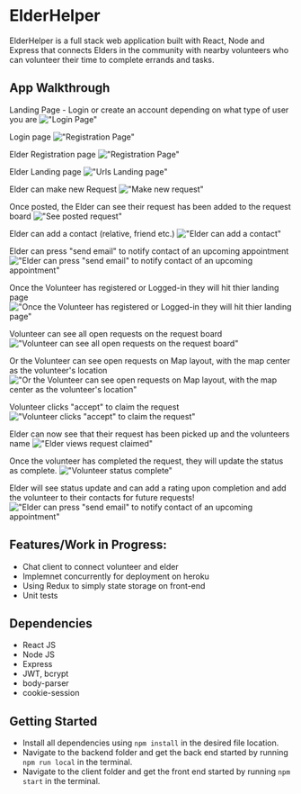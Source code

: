 # ElderHelper 

ElderHelper is a full stack web application built with React, Node and Express that connects Elders in the community with nearby volunteers who can volunteer their time to complete errands and tasks.



## App Walkthrough
Landing Page - Login or create an account depending on what type of user you are
!["Login Page"](https://github.com/janiapurva/ElderHelper/blob/master/images/1-landingPage.png)

Login page
!["Registration Page"](https://github.com/janiapurva/ElderHelper/blob/master/images/1.5-login.png)

Elder Registration page
!["Registration Page"](https://github.com/janiapurva/ElderHelper/blob/master/images/2%20-%20Elder%20register.png)

Elder Landing page
!["Urls Landing page"](https://github.com/janiapurva/ElderHelper/blob/master/images/3%20-%20Elder%20Landing%20page%20after%20register.png)

Elder can make new Request
!["Make new request"](https://github.com/janiapurva/ElderHelper/blob/master/images/4%20-%20Elder%20Make%20request.png)

Once posted, the Elder can see their request has been added to the request board
!["See posted request"](https://github.com/janiapurva/ElderHelper/blob/master/images/6%20-%20see%20requsest%20get%20posted%20to%20Elder's%20request%20board.png)

Elder can add a contact (relative, friend etc.)
!["Elder can add a contact"](https://github.com/janiapurva/ElderHelper/blob/master/images/7%20-%20Elder%20can%20add%20contact.png)

Elder can press "send email" to notify contact of an upcoming appointment
!["Elder can press "send email" to notify contact of an upcoming appointment"](https://github.com/janiapurva/ElderHelper/blob/master/images/8%20-%20Elder%20can%20send%20email%20to%20a%20contact%20to%20inform%20them%20of%20any%20upcoming%20appointments.png)

Once the Volunteer has registered or Logged-in they will hit thier landing page
!["Once the Volunteer has registered or Logged-in they will hit thier landing page"](https://github.com/janiapurva/ElderHelper/blob/master/images/9%20-%20volunteer%20can%20login%20or%20register%20and%20hit%20the%20landing%20page.png)

Volunteer can see all open requests on the request board
!["Volunteer can see all open requests on the request board"](https://github.com/janiapurva/ElderHelper/blob/master/images/10%20-%20volutneer%20can%20see%20open%20requests%20on%20request%20board.png)

Or the Volunteer can see open requests on Map layout, with the map center as the volunteer's location 
!["Or the Volunteer can see open requests on Map layout, with the map center as the volunteer's location"](https://github.com/janiapurva/ElderHelper/blob/master/images/12%20-%20voluteer%20can%20also%20see%20requests%20by%20map.png)

Volunteer clicks "accept" to claim the request
!["Volunteer clicks "accept" to claim the request"](https://github.com/janiapurva/ElderHelper/blob/master/images/11%20-%20volunteer%20can%20click%20accept%20to%20pick%20up%20a%20request.png)

Elder can now see that their request has been picked up and the volunteers name
!["Elder views request claimed"](https://github.com/janiapurva/ElderHelper/blob/master/images/14%20-%20Elder%20can%20see%20that%20their%20request%20has%20been%20picked%20up%20and%20by%20the%20volunteer.png)

Once the volunteer has completed the request, they will update the status as complete.
!["Volunteer status complete"](https://github.com/janiapurva/ElderHelper/blob/master/images/15%20-%20after%20task%20is%20complete%2C%20volunteer%20will%20press%20completed%20and%20status%20will%20update.png)

Elder will see status update and can add a rating upon completion and add the volunteer to their contacts for future requests!
!["Elder can press "send email" to notify contact of an upcoming appointment"](https://github.com/janiapurva/ElderHelper/blob/master/images/16%20-%20Elder%20will%20see%20status%20update%20and%20can%20add%20a%20rating%20upon%20completion.png)


## Features/Work in Progress:
- Chat client to connect volunteer and elder
- Implemnet concurrently for deployment on heroku
- Using Redux to simply state storage on front-end
- Unit tests


## Dependencies

- React JS
- Node JS
- Express
- JWT, bcrypt
- body-parser
- cookie-session

## Getting Started

- Install all dependencies using `npm install` in the desired file location.
- Navigate to the backend folder and get the back end started by running `npm run local` in the terminal.
- Navigate to the client folder and get the front end started by running `npm start` in the terminal. 

 